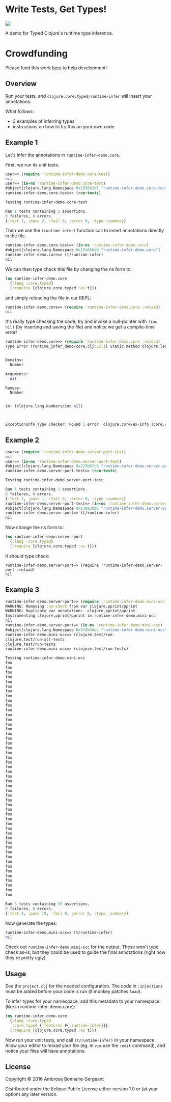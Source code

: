 # Write Tests, Get Types!

<a href="https://www.indiegogo.com/projects/typed-clojure-automatic-annotations--2/x/4545030#/">
<img src="http://frenchy64.github.io/images/automatic-annotations.png"></img></a>

A demo for Typed Clojure's runtime type inference.

# Crowdfunding

Please fund this work
<a href="https://www.indiegogo.com/projects/typed-clojure-automatic-annotations--2/x/4545030#/">here</a>
to help development!

## Overview

Run your tests, and `clojure.core.typed/runtime-infer`
will insert your annotations.

What follows:
- 3 examples of inferring types
- instructions on how to try this on your own code

## Example 1

Let's infer the annotations in `runtime-infer-demo.core`.

First, we run its unit tests.

```clojure
user=> (require 'runtime-infer-demo.core-test)
nil
user=> (in-ns 'runtime-infer-demo.core-test)
#object[clojure.lang.Namespace 0x193501b1 "runtime-infer-demo.core-test"]
runtime-infer-demo.core-test=> (run-tests)

Testing runtime-infer-demo.core-test

Ran 1 tests containing 2 assertions.
0 failures, 0 errors.
{:test 1, :pass 2, :fail 0, :error 0, :type :summary}
```

Then we use the `(runtime-infer)` function call to
insert annotations directly in the file.

```clojure
runtime-infer-demo.core-test=> (in-ns 'runtime-infer-demo.core)
#object[clojure.lang.Namespace 0x17e656a9 "runtime-infer-demo.core"]
runtime-infer-demo.core=> (t/runtime-infer)
nil
```

We can then type check this file by changing the ns form to:

```clojure
(ns runtime-infer-demo.core
  {:lang :core.typed}
  (:require [clojure.core.typed :as t]))
```

and simply reloading the file in our REPL:

```clojure
runtime-infer-demo.core=> (require 'runtime-infer-demo.core :reload)
nil
```

It's really type checking the code, try and invoke a null-pointer
with `(inc nil)` (by inserting and saving the file) and notice we get a compile-time error!

```clojure
runtime-infer-demo.core=> (require 'runtime-infer-demo.core :reload)
Type Error (runtime_infer_demo/core.clj:23:1) Static method clojure.lang.Numbers/inc could not be applied to arguments:


Domains:
  Number

Arguments:
  nil

Ranges:
  Number


in: (clojure.lang.Numbers/inc nil)



ExceptionInfo Type Checker: Found 1 error  clojure.core/ex-info (core.clj:4724)
```

## Example 2

```clojure
user=> (require 'runtime-infer-demo.server-port-test)
nil
user=> (in-ns 'runtime-infer-demo.server-port-test)
#object[clojure.lang.Namespace 0x225b5fc9 "runtime-infer-demo.server-port-test"]
runtime-infer-demo.server-port-test=> (run-tests)

Testing runtime-infer-demo.server-port-test

Ran 1 tests containing 1 assertions.
0 failures, 0 errors.
{:test 1, :pass 1, :fail 0, :error 0, :type :summary}
runtime-infer-demo.server-port-test=> (in-ns 'runtime-infer-demo.server-port)
#object[clojure.lang.Namespace 0x138e38b6 "runtime-infer-demo.server-port"]
runtime-infer-demo.server-port=> (t/runtime-infer)
nil
```

Now change the ns form to:

```clojure
(ns runtime-infer-demo.server-port
  {:lang :core.typed}
  (:require [clojure.core.typed :as t]))
```

It should type check:

```
runtime-infer-demo.server-port=> (require 'runtime-infer-demo.server-port :reload)
nil
```

## Example 3

```clojure
runtime-infer-demo.server-port=> (require 'runtime-infer-demo.mini-occ)
WARNING: Removing :no-check from var clojure.pprint/pprint
WARNING: Duplicate var annotation:  clojure.pprint/pprint
Instrumenting clojure.pprint/pprint in runtime-infer-demo.mini-occ
nil
runtime-infer-demo.server-port=> (in-ns 'runtime-infer-demo.mini-occ)
#object[clojure.lang.Namespace 0x5f2b44ec "runtime-infer-demo.mini-occ"]
runtime-infer-demo.mini-occ=> (clojure.test/run-
clojure.test/run-all-tests   
clojure.test/run-tests       
runtime-infer-demo.mini-occ=> (clojure.test/run-tests)

Testing runtime-infer-demo.mini-occ
foo
foo
foo
foo
foo
foo
foo
foo
foo
foo
foo
foo
foo
foo
foo
foo
foo
foo
foo
foo
foo
foo
foo
foo
foo
foo
foo
foo
foo
foo
foo
foo
foo
foo
foo
foo
foo
foo
foo
foo
foo
foo
foo
foo
foo
foo
foo
foo
foo
foo

Ran 5 tests containing 19 assertions.
0 failures, 0 errors.
{:test 5, :pass 19, :fail 0, :error 0, :type :summary}
```

Now generate the types:

```clojure
runtime-infer-demo.mini-occ=> (t/runtime-infer)
nil
```

Check out `runtime-infer-demo.mini-occ` for the 
output. These won't type check as-is, but they
could be used to guide the final annotations
(right now they're pretty ugly).

## Usage

See the `project.clj` for the needed configuration.
The code in `:injections` must be added before
your code is run (it monkey patches `load`).

To infer types for your namespace, add this metadata
to your namespace (like in runtime-infer-demo.core):

```clojure
(ns runtime-infer-demo.core
  {:lang :core.typed
   :core.typed {:features #{:runtime-infer}}}
  (:require [clojure.core.typed :as t]))
```

Now run your unit tests, and call `(t/runtime-infer)`
in your namespace.
Allow your editor to reload your file (eg. in `vim`
use the `:edit` command), and notice your files will
have annotations.

## License

Copyright © 2016 Ambrose Bonnaire-Sergeant

Distributed under the Eclipse Public License either version 1.0 or (at
your option) any later version.
